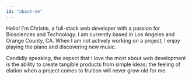 ```yaml
---
id: "about-me"
---
```



Hello! I'm Christie, a full-stack web developer with a passion for Biosciences and Technology. I am currently based in Los Angeles and Orange County, CA. When I am not actively working on a project, I enjoy playing the piano and discovering new music.

Candidly speaking, the aspect that I love the most about web development is the ability to create tangible products from simple ideas; the feeling of elation when a project comes to fruition will never grow old for me.
